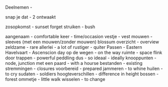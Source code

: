 Deelnemen - 

snap je dat - 2
ontwaakt

zosopkomst - sunset
forget 
struiken - bush

aangenaam - comfortable
keer - time/occasion
vestje - vest
mouwen - sleeves
(met een mouwen/zonder mouwen)
blossum 
overzicht - overview
zeldzame - rare
allerlei - a lot of
rustiger - quiter
Passen - Eastern
Havelvaart - Ascenscion day 
op de wegen - on the way
ruimte - space
flink door trappen - powerful peddling
dus - so
ideaal - ideally 
knooppunten - node, junction
met een paard - with a hourse
bestanden - existing
stremmingen - closures
voorbereid - prepared
jammeren - to whine
huilen - to cry
sudaten - soldiers
hoogteverschillen - difference in height
bossen - forest
ommetje - little walk
wisselen - to change
